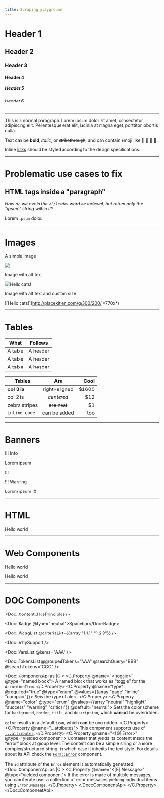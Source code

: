 ```yaml
---
title: Scraping playground
---
```


<!-- NOTICE: you can explore the AST three using this web page: https://astexplorer.net/#/gist/0a92bbf654aca4fdfb3f139254cf0bad/d17d8e55bb73f34847d7a88aadb787a0e5fbc9f6 -->

# Header 1
## Header 2
### Header 3
#### Header 4
##### Header 5
###### Header 6

----------------

This is a normal paragraph. Lorem ipsum dolor sit amet, consectetur adipiscing elit. Pellentesque erat elit, lacinia at magna eget, porttitor lobortis nulla.

Text can be **bold**, _italic_, or ~~strikethrough~~, and can contain emoji like 👋 🙂 🚨 🚀.

Inline [links](https://github.com) should be styled according to the design specifications.

----------------

# Problematic use cases to fix

## HTML tags inside a "paragraph"

_How do we avoid the `<(/)code>` word be indexed, but return only the "ipsum" string within it?_

Lorem <code>ipsum</code> dolor.

----------------

# Images

A simple image

![](http://placekitten.com/g/300/200/)

Image with alt text

![Hello cats!](http://placekitten.com/g/300/200/)

Image with alt text and custom size

![Hello cats!](http://placekitten.com/g/300/200/ =770x*)

----------------

# Tables

| What      | Follows         |
|-----------|-----------------|
| A table   | A header        |
| A table   | A header        |
| A table   | A header        |

| Tables        | Are           | Cool  |
| ------------- |:-------------:| -----:|
| **col 3 is**  | right-aligned | $1600 |
| col 2 is      | *centered*    |   $12 |
| zebra stripes | ~~are neat~~  |    $1 |
| `inline code` | can be added  |   too |


----------------

# Banners

!!! Info

Lorem ipsum

!!!

!!! Warning

Lorem ipsum
!!!

----------------

# HTML

<div class="div-class">
  <p><span class="span-class">Hello</span> world</p>
</div>

----------------

# Web Components

<custom-tag class="div-class">
  <p><span class="span-class">Hello</span> world</p>
</custom-tag>

<another-custom-tag />

<CustomTag class="customtag-class">
  <p><span class="span-class">Hello</span> world</p>
</CustomTag>

----------------

# DOC Components

<Doc::Content::HdsPrinciples />

<Doc::Badge @type="neutral">Spacebar</Doc::Badge>

<Doc::WcagList @criteriaList={{array "1.1.1" "1.2.3"}} />

<Doc::A11ySupport />

<Doc::VarsList @items="AAA" />

<Doc::TokensList
  @groupedTokens="AAA"
  @searchQuery="BBB"
  @searchTokens="CCC"
/>

<Doc::ComponentApi as |C|>
  <C.Property @name="<:toggle>" @type="named block">
    A named block that works as “toggle” for the `AccordionItem`.
  </C.Property>
  <C.Property @name="type" @required="true" @type="enum" @values={{array "page" "inline" "compact"}}>
    Sets the type of alert.
  </C.Property>
  <C.Property @name="color" @type="enum" @values={{array "neutral" "highlight" "success" "warning" "critical"}} @default="neutral">
    Sets the color scheme for `background`, `border`, `title`, and `description`, which **cannot** be overridden.<br/><br/>`color` results in a default `icon`, which **can** be overridden.
  </C.Property>
  <C.Property @name="...attributes">
    This component supports use of [`...attributes`](https://guides.emberjs.com/release/in-depth-topics/patterns-for-components/#toc_attribute-ordering).
  </C.Property>
  <C.Property @name="<[G].Error>" @type="yielded component">
    Container that yields its content inside the “error” block at group level. The content can be a simple string or a more complex/structured string, in which case it inherits the text style. For details about its API check the [`Form::Error`](/components/form/primitives) component.
    <br/><br/>
    The `id` attribute of the `Error` element is automatically generated.
    <Doc::ComponentApi as |C|>
      <C.Property @name="<[E].Message>" @type="yielded component">
        If the error is made of multiple messages, you can iterate over a collection of error messages yielding individual items using `Error.Message`.
      </C.Property>
    </Doc::ComponentApi>
  </C.Property>
</Doc::ComponentApi>